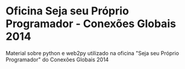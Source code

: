 Oficina Seja seu Próprio Programador - Conexões Globais 2014
============================================================

Material sobre python e web2py utilizado na oficina "Seja seu Próprio Programador" do Conexões Globais 2014


